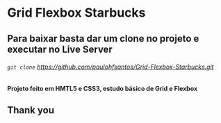 # Grid Flexbox Starbucks

## Para baixar basta dar um clone no projeto e executar no Live Server

###### `git clone` https://github.com/paulohfsantos/Grid-Flexbox-Starbucks.git

#### Projeto feito em HMTL5 e CSS3, estudo básico de Grid e Flexbox

## Thank you
